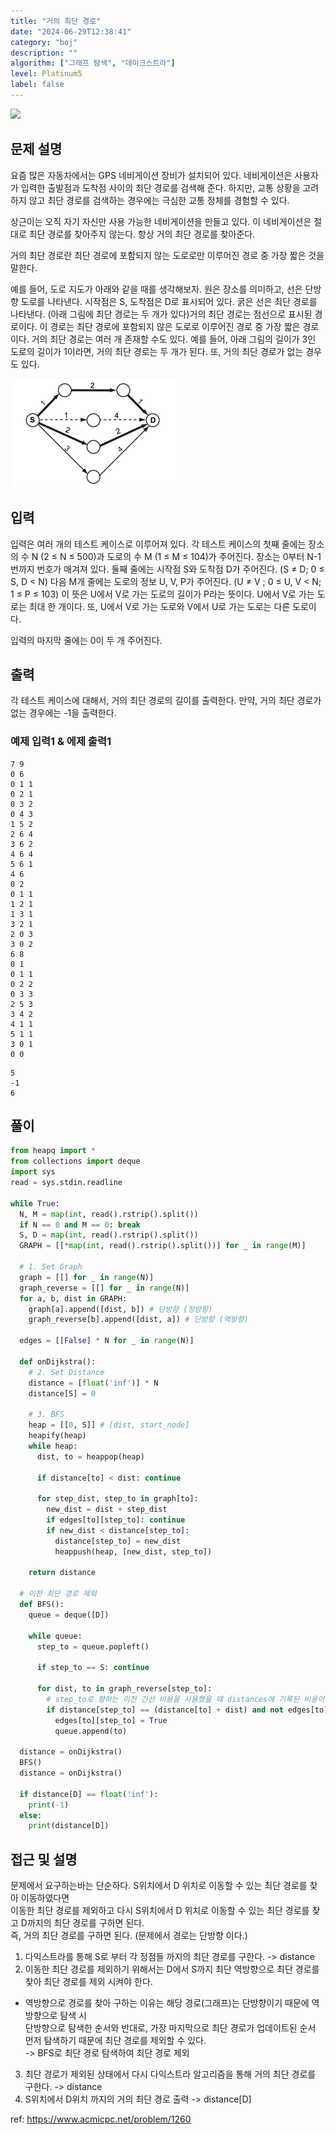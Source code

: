 ```yaml
---
title: "거의 최단 경로"
date: "2024-06-29T12:38:41"
category: "boj"
description: ""
algorithm: ["그래프 탐색", "데이크스트라"]
level: Platinum5
label: false
---
```


<img class="left" src="https://d2gd6pc034wcta.cloudfront.net/tier/16.svg" style="width: 20px" />

## 문제 설명

요즘 많은 자동차에서는 GPS 네비게이션 장비가 설치되어 있다. 네비게이션은 사용자가 입력한 출발점과 도착점 사이의 최단 경로를 검색해 준다. 하지만, 교통 상황을 고려하지 않고 최단 경로를 검색하는 경우에는 극심한 교통 정체를 경험할 수 있다.

상근이는 오직 자기 자신만 사용 가능한 네비게이션을 만들고 있다. 이 네비게이션은 절대로 최단 경로를 찾아주지 않는다. 항상 거의 최단 경로를 찾아준다.

거의 최단 경로란 최단 경로에 포함되지 않는 도로로만 이루어진 경로 중 가장 짧은 것을 말한다. 

예를 들어, 도로 지도가 아래와 같을 때를 생각해보자. 원은 장소를 의미하고, 선은 단방향 도로를 나타낸다. 시작점은 S, 도착점은 D로 표시되어 있다. 굵은 선은 최단 경로를 나타낸다. (아래 그림에 최단 경로는 두 개가 있다)거의 최단 경로는 점선으로 표시된 경로이다. 이 경로는 최단 경로에 포함되지 않은 도로로 이루어진 경로 중 가장 짧은 경로이다. 거의 최단 경로는 여러 개 존재할 수도 있다. 예를 들어, 아래 그림의 길이가 3인 도로의 길이가 1이라면, 거의 최단 경로는 두 개가 된다. 또, 거의 최단 경로가 없는 경우도 있다.

<img src="https://raw.githubusercontent.com/hxxtae/algorithm/main/blog/assets/boj/거의 최단 경로_1.png" style="max-width: 400px" alt="거의 최단 경로_1" />

## 입력

입력은 여러 개의 테스트 케이스로 이루어져 있다. 각 테스트 케이스의 첫째 줄에는 장소의 수 N (2 ≤ N ≤ 500)과 도로의 수 M (1 ≤ M ≤ 104)가 주어진다. 장소는 0부터 N-1번까지 번호가 매겨져 있다. 둘째 줄에는 시작점 S와 도착점 D가 주어진다. (S ≠ D; 0 ≤ S, D < N) 다음 M개 줄에는 도로의 정보 U, V, P가 주어진다. (U ≠ V ; 0 ≤ U, V < N; 1 ≤ P ≤ 103) 이 뜻은 U에서 V로 가는 도로의 길이가 P라는 뜻이다. U에서 V로 가는 도로는 최대 한 개이다. 또, U에서 V로 가는 도로와 V에서 U로 가는 도로는 다른 도로이다. 

입력의 마지막 줄에는 0이 두 개 주어진다.

## 출력

각 테스트 케이스에 대해서, 거의 최단 경로의 길이를 출력한다. 만약, 거의 최단 경로가 없는 경우에는 -1을 출력한다.

### 예제 입력1 & 에제 출력1

~~~text
7 9
0 6
0 1 1
0 2 1
0 3 2
0 4 3
1 5 2
2 6 4
3 6 2
4 6 4
5 6 1
4 6
0 2
0 1 1
1 2 1
1 3 1
3 2 1
2 0 3
3 0 2
6 8
0 1
0 1 1
0 2 2
0 3 3
2 5 3
3 4 2
4 1 1
5 1 1
3 0 1
0 0

~~~

~~~text
5
-1
6

~~~

## 풀이

~~~python
from heapq import *
from collections import deque
import sys
read = sys.stdin.readline

while True:
  N, M = map(int, read().rstrip().split())
  if N == 0 and M == 0: break
  S, D = map(int, read().rstrip().split())
  GRAPH = [[*map(int, read().rstrip().split())] for _ in range(M)]

  # 1. Set Graph
  graph = [[] for _ in range(N)]
  graph_reverse = [[] for _ in range(N)]
  for a, b, dist in GRAPH:
    graph[a].append([dist, b]) # 단방향 (정방향)
    graph_reverse[b].append([dist, a]) # 단방향 (역방향)
  
  edges = [[False] * N for _ in range(N)]
  
  def onDijkstra():
    # 2. Set Distance
    distance = [float('inf')] * N
    distance[S] = 0

    # 3. BFS
    heap = [[0, S]] # [dist, start_node]
    heapify(heap)
    while heap:
      dist, to = heappop(heap)

      if distance[to] < dist: continue

      for step_dist, step_to in graph[to]:
        new_dist = dist + step_dist
        if edges[to][step_to]: continue
        if new_dist < distance[step_to]:
          distance[step_to] = new_dist
          heappush(heap, [new_dist, step_to])

    return distance
  
  # 이전 최단 경로 제외
  def BFS():
    queue = deque([D])

    while queue:
      step_to = queue.popleft()

      if step_to == S: continue

      for dist, to in graph_reverse[step_to]:
        # step_to로 향하는 이전 간선 비용을 사용했을 때 distances에 기록된 비용이라면 곧 최단 경로에 사용했다는 뜻이다.
        if distance[step_to] == (distance[to] + dist) and not edges[to][step_to]:
          edges[to][step_to] = True
          queue.append(to)

  distance = onDijkstra()
  BFS()
  distance = onDijkstra()

  if distance[D] == float('inf'):
    print(-1)
  else:
    print(distance[D])
~~~

## 접근 및 설명

문제에서 요구하는바는 단순하다. S위치에서 D 위치로 이동할 수 있는 최단 경로를 찾아 이동하였다면   
이동한 최단 경로를 제외하고 다시 S위치에서 D 위치로 이동할 수 있는 최단 경로를 찾고 D까지의 최단 경로를 구하면 된다.   
즉, 거의 최단 경로를 구하면 된다. (문제에서 경로는 단방향 이다.)

1. 다익스트라를 통해 S로 부터 각 정점들 까지의 최단 경로를 구한다. -> distance
2. 이동한 최단 경로를 제외하기 위해서는 D에서 S까지 최단 역방향으로 최단 경로를 찾아 최단 경로를 제외 시켜야 한다.   
- 역방향으로 경로를 찾아 구하는 이유는 해당 경로(그래프)는 단방향이기 때문에 역방향으로 탐색 시   
단방향으로 탐색한 순서와 반대로, 가장 마지막으로 최단 경로가 업데이트된 순서 먼저 탐색하기 때문에 최단 경로를 제외할 수 있다.   
-> BFS로 최단 경로 탐색하여 최단 경로 제외
3. 최단 경로가 제외된 상태에서 다시 다익스트라 알고리즘을 통해 거의 최단 경로를 구한다. -> distance
4. S위치에서 D위치 까지의 거의 최단 경로 출력 -> distance[D]

ref: https://www.acmicpc.net/problem/1260